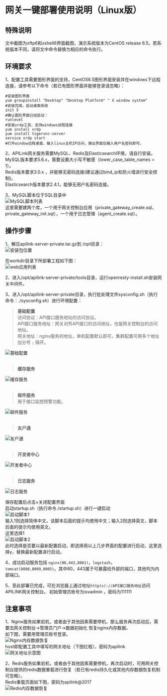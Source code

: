 # 网关一键部署使用说明（Linux版）
## 特殊说明 
文中截图为xftp6和xshell6界面截图，演示系统版本为CentOS release 6.5。若系统版本不同，请将文中命令替换为相应的命令执行。
## 环境要求
1、配置工具需要图形界面的支持，CentOS6.5图形界面安装并在windows下远程连接，请参考以下命令（若已有图形界面并能够登录请忽略）：
```
#安装图形界面
yum groupinstall "Desktop" "Desktop Platform" " X window system"
#安装完成，启动桌面系统
init 5
#确认图形界面已经启动：
runlevel
#安装xrdp工具，支持windows远程连接
yum install xrdp
yum install tigervnc-server 
service xrdp start
#打开window远程桌面，输入linux主机IP访问，弹出界面后输入用户名密码即可。
```  

2、APILink网关服务需要MySQL、Redis及Elasticsearch环境，请自行安装。  
MySQL版本要求5.6.x，需要设置大小写不敏感（lower_case_table_names = 1）。  
Redis版本要求3.0.x ，并能够无密码连接(建议通过bind_ip和防火墙进行安全控制)。  
Elasticsearch版本要求2.4.1，能够无用户名密码连接。   

3、MySQL脚本位于SQL目录中  
![MySQL脚本列表](/articles/apigateway/3-/images/deploy2.1.png)  
这里需要建两个库，一个用于网关控制台应用（private_gateway_create.sql、private_gateway_init.sql），一个用于日志管理（agent_create.sql）。

## 操作步骤
1、解压apilink-server-private.tar.gz到 /opt目录：  
![安装包位置](/articles/apigateway/3-/images/deploy3.1.png)  

在workdir目录下所部署工程如下图：  
![web应用列表](/articles/apigateway/3-/images/deploy3.2.png) 

2、进入/opt/apilink-server-private/tools目录，运行openresty-install.sh安装网关中间件。  

3、进入/opt/apilink-server-private目录，执行批处理文件sysconfig.sh（执行命令：./sysconfig.sh）进行环境配置：  
> **基础配置**  
访问协议：API接口服务地址的访问协议。  
API接口服务地址：网关对外API接口的访问地址，也是网关控制台的访问地址。  
网关地址：nginx服务的地址，单机配置默认即可，集群配置可用多个地址加分号 `;` 隔开。  

![基础配置](/articles/apigateway/3-/images/deploy3.3.png)  
<br/>
> **缓存服务**  

![缓存服务](/articles/apigateway/3-/images/deploy3.4.png)  
<br/>
> **邮件服务**  
用于接口监控预警功能。  

![邮件服务](/articles/apigateway/3-/images/deploy3.5.png)  
<br/>
> **友户通**  

![友户通](/articles/apigateway/3-/images/deploy3.6.png)  
<br/>
> **开发者中心**  

![开发者中心](/articles/apigateway/3-/images/deploy3.7.png)  
<br/>
> **日志服务**  

![日志服务](/articles/apigateway/3-/images/deploy3.8.png)  

保存配置后点击×关闭配置界面  
启动startup.sh（执行命令./startup.sh）进行一键启动  
![启动脚本1](/articles/apigateway/3-/images/deploy3.9.png)  
输入1则选择简体中文，该脚本后面的提示均使用中文；输入2则选择英文，脚本后面的提示均使用英文。  
这里选择1  
![启动脚本2](/articles/apigateway/3-/images/deploy3.10.png)  
此时选择是否要以最新配置启动，即选择用以上几步界面的配置进行启动，这里选择y，替换最新配置进行启动。
  
4、成功启动服务包括 `nginx(80,443,8081)`，`logstash`，`tomcat(8080,8009,8005)`。其中80，443属于可暴露给外部的端口，其他均为内部端口。
  
5、至此部署已完成，可在浏览器上通过地址`http(s)://API接口服务地址`访问APILINK网关控制台。
初始管理员账号为isvadmin ，密码为111111

## 注意事项
1、Nginx服务如果宕机，或者由于其他因素需要停机，那么服务再次启动后，需要去网关控制台->管理员门户->数据初始化 恢复nginx内存数据。  
如下图，需要用管理员账号登录。  
![Nginx内存数据恢复](/articles/apigateway/3-/images/deploy4.1.png)  
host即配置工具中填写的网关地址（下图红框），密码为apilink  
![网关地址示意图](/articles/apigateway/3-/images/deploy4.2.png)  

2、Redis服务如果宕机，或者由于其他因素需要停机，再次启动时，可用网关控制台提供的redis数据重载进行恢复（若已有redis持久化或其他内存数据恢复机制可忽略）。  
Redis重载页面如下图，密码为apilink@2017  
![Redis内存数据恢复](/articles/apigateway/3-/images/deploy4.3.png) 
